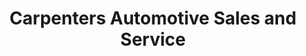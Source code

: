 ---
title: "Carpenters Automotive Sales and Service"
url: /rochester/carpenters-automotive-sales-and-service/
shop: car repair
---